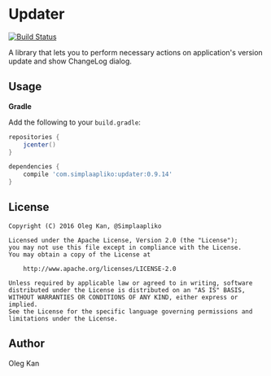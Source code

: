# Updater
[![Build Status](https://travis-ci.org/simplaapliko/Updater.svg)](https://travis-ci.org/simplaapliko/Updater)

A library that lets you to perform necessary actions on application's version update and show ChangeLog dialog.

## Usage

**Gradle**

Add the following to your `build.gradle`:
```gradle
repositories {
    jcenter()
}

dependencies {
    compile 'com.simplaapliko:updater:0.9.14'
}
```

## License

    Copyright (C) 2016 Oleg Kan, @Simplaapliko
    
    Licensed under the Apache License, Version 2.0 (the "License");
    you may not use this file except in compliance with the License.
    You may obtain a copy of the License at 
    
        http://www.apache.org/licenses/LICENSE-2.0
    
    Unless required by applicable law or agreed to in writing, software 
    distributed under the License is distributed on an "AS IS" BASIS,
    WITHOUT WARRANTIES OR CONDITIONS OF ANY KIND, either express or implied.
    See the License for the specific language governing permissions and 
    limitations under the License.

## Author

Oleg Kan
